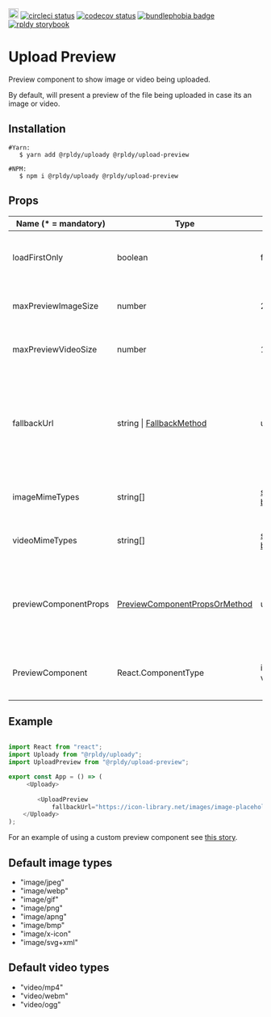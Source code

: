 <a href="https://badge.fury.io/js/%40rpldy%2Fupload-preview">
    <img src="https://badge.fury.io/js/%40rpldy%2Fupload-preview.svg" alt="npm version" height="20"></a>
<a href="https://circleci.com/gh/rpldy/react-uploady">
    <img src="https://circleci.com/gh/rpldy/react-uploady.svg?style=svg" alt="circleci status"/></a>  
<a href="https://codecov.io/gh/rpldy/react-uploady">
    <img src="https://codecov.io/gh/rpldy/react-uploady/branch/master/graph/badge.svg" alt="codecov status"/></a> 
<a href="https://bundlephobia.com/result?p=@rpldy/upload-preview">
    <img src="https://badgen.net/bundlephobia/minzip/@rpldy/upload-preview" alt="bundlephobia badge"/></a>
<a href="https://react-uploady-storybook.netlify.com/?path=/story/upload-preview--simple">
   <img src="https://cdn.jsdelivr.net/gh/storybookjs/brand@master/badge/badge-storybook.svg" alt="rpldy storybook"/></a> 

# Upload Preview

Preview component to show image or video being uploaded.

By default, will present a preview of the file being uploaded in case its an image or video.
 
## Installation

```shell
#Yarn: 
   $ yarn add @rpldy/uploady @rpldy/upload-preview 

#NPM:
   $ npm i @rpldy/uploady @rpldy/upload-preview 
``` 

## Props

| Name (* = mandatory) | Type          | Default       | Description  
| --------------       | ------------- | ------------- | -------------
| loadFirstOnly        | boolean       | false         | load preview only for the first item in a batch
| maxPreviewImageSize  | number        | 2e+7          | maximum size of image to preview
| maxPreviewVideoSize  | number        | 1e+8          | maximum size of video to preview
| fallbackUrl          | string &#124; [FallbackMethod](src/types.js#L16) | undefined | static URL or function that returns fallback in case failed to load preview or when file over max size
| imageMimeTypes       | string[]      | [see list below](#default-image-types) | image mime types to load preview for
| videoMimeTypes       | string[]      | [see list below](#default-video-types) | video mime types to load preview for
| previewComponentProps | [PreviewComponentPropsOrMethod](src/types.js#L18) | undefined | object or function to generate object as additional props for the preview component
| PreviewComponent      | React.ComponentType<any> | img &#124; video | The component that will show the preview
 
## Example

```javascript

import React from "react";
import Uploady from "@rpldy/uploady";
import UploadPreview from "@rpldy/upload-preview";

export const App = () => (
     <Uploady>
      
        <UploadPreview
            fallbackUrl="https://icon-library.net/images/image-placeholder-icon/image-placeholder-icon-6.jpg"/>
    </Uploady>
);
```

For an example of using a custom preview component see [this story](http://localhost:9111/?path=/story/upload-preview--with-progress). 

## Default image types

- "image/jpeg"
- "image/webp"
- "image/gif"
- "image/png"
- "image/apng"
- "image/bmp"
- "image/x-icon"
- "image/svg+xml"

## Default video types 

- "video/mp4"
- "video/webm"
- "video/ogg"